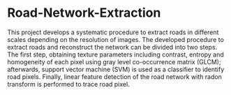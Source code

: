 # Road-Network-Extraction
This project develops a systematic procedure to extract roads in different scales depending on the resolution of images. The developed procedure to extract roads and reconstruct the network can be divided into two steps. The first step, obtaining texture parameters including contrast, entropy and homogeneity of each pixel using gray level co-occurrence matrix (GLCM); afterwards, support vector machine (SVM) is used as a classifier to identify road pixels. Finally, linear feature detection of the road network with radon transform is performed to trace road pixel.
